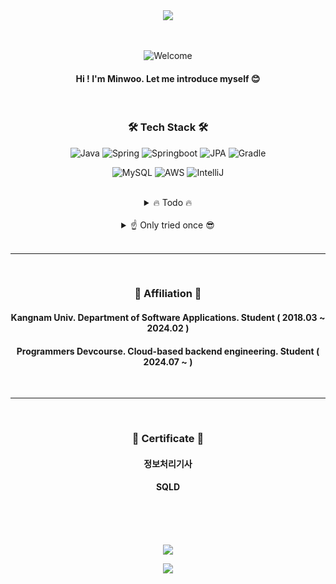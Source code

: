 <div align="center">
  <img src=https://github.com/user-attachments/assets/6d6dec11-2fed-412d-a17a-5ce6bf55a812
 />

<div align="center">

<br/>
<br/>

  
![Welcome](https://capsule-render.vercel.app/api?type=venom&text=Welcome!&stroke=&animation=twinkling&strokeWidth=0.3&height=100&fontSize=50)

#### Hi !   I'm Minwoo. Let me introduce myself 😊

<br/>

### 🛠️ Tech Stack 🛠️


![Java](	https://img.shields.io/badge/Java-ED8B00?style=for-the-badge&logo=openjdk&logoColor=white)
![Spring](https://img.shields.io/badge/Spring-6DB33F?style=for-the-badge&logo=spring&logoColor=white)
![Springboot](https://img.shields.io/badge/Spring_Boot-6DB33F?style=for-the-badge&logo=springboot&logoColor=white)
![JPA](https://img.shields.io/badge/JPA-6DB33F?style=for-the-badge&logo=&logoColor=white)
![Gradle](https://img.shields.io/badge/Gradle-02303A.svg?style=for-the-badge&logo=Gradle&logoColor=white)


![MySQL](https://img.shields.io/badge/MySQL-00000F?style=for-the-badge&logo=mysql&logoColor=white)
![AWS](https://img.shields.io/badge/AWS-232F3E?style=for-the-badge&logo=amazonwebservices&logoColor=white)
![IntelliJ](https://img.shields.io/badge/IntelliJ_IDEA-000000.svg?style=for-the-badge&logo=intellij-idea&logoColor=white)

</br>
</div>

<details>
<summary>
🔥 Todo 🔥
</summary>
</br>

![Kotlin](	https://img.shields.io/badge/Kotlin-0095D5?&style=for-the-badge&logo=kotlin&logoColor=white)
![SpringSecurity](	https://img.shields.io/badge/Spring_Security-6DB33F?style=for-the-badge&logo=Spring-Security&logoColor=white)
![Docker](	https://img.shields.io/badge/docker-%230db7ed.svg?style=for-the-badge&logo=docker&logoColor=white)
</details>
</br>

<details>
<summary>
☝️ Only tried once 😎
</summary>
</br>

![Flutter](	https://img.shields.io/badge/Flutter-02569B?style=for-the-badge&logo=flutter&logoColor=white)
![Dart](https://img.shields.io/badge/Dart-0175C2?style=for-the-badge&logo=dart&logoColor=white)
![Unity](https://img.shields.io/badge/Unity-100000?style=for-the-badge&logo=unity&logoColor=white)
![C#](https://img.shields.io/badge/C%23-239120?style=for-the-badge&logo=c&logoColor=white)
![Heroku](https://img.shields.io/badge/Heroku-430098?style=for-the-badge&logo=heroku&logoColor=white)
</details>

<div align="center">
  
</br>
<hr/>
</br>

### 🏢 Affiliation 🏢

#### Kangnam Univ. Department of Software Applications. Student ( 2018.03 ~ 2024.02 )
#### Programmers Devcourse. Cloud-based backend engineering. Student ( 2024.07 ~ ) 

</br>
<hr/>
</br>

### 📜 Certificate 📜

#### 정보처리기사
#### SQLD


<br/><br/>
<br/>

<div align="center">
  <img src=https://github-readme-stats.vercel.app/api?username=HMWG&theme=radical
 />
</div>




![](https://capsule-render.vercel.app/api?type=waving&text=&stroke=ffffff&animation=twinkling&strokeWidth=0.5&section=footer)

</div>

<!-- ![discord](https://img.shields.io/badge/Discord-7289DA?style=for-the-badge&logo=discord&logoColor=white) -->
<!--![Kotlin](	https://img.shields.io/badge/Kotlin-0095D5?&style=for-the-badge&logo=kotlin&logoColor=white)-->
<!--![Notion](https://img.shields.io/badge/Notion-000000?style=for-the-badge&logo=notion&logoColor=white)-->
<!-- ![SpringSecurity](	https://img.shields.io/badge/Spring_Security-6DB33F?style=for-the-badge&logo=Spring-Security&logoColor=white) -->
<!-- ![Docker](	https://img.shields.io/badge/docker-%230db7ed.svg?style=for-the-badge&logo=docker&logoColor=white) -->


<!-- [![Top Langs](https://github-readme-stats.vercel.app/api/top-langs/?username=HMWG)](https://github.com/HMWG/github-readme-stats) -->

<!--
**HMWG/HMWG** is a ✨ _special_ ✨ repository because its `README.md` (this file) appears on your GitHub profile.

Here are some ideas to get you started:

- 🔭 I’m currently working on ...
- 🌱 I’m currently learning ...
- 👯 I’m looking to collaborate on ...
- 🤔 I’m looking for help with ...
- 💬 Ask me about ...
- 📫 How to reach me: ...
- 😄 Pronouns: ...
- ⚡ Fun fact: ...
-->
